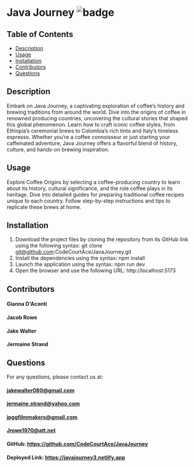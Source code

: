 # Java Journey ![badge](https://img.shields.io/badge/license-MIT-blue)

## Table of Contents
- [Description](#description)
- [Usage](#usage)
- [Installation](#installation)
- [Contributors](#contributors)
- [Questions](#questions)

## Description
Embark on Java Journey, a captivating exploration of coffee’s history and brewing traditions from around the world. Dive into the origins of coffee in renowned producing countries, uncovering the cultural stories that shaped this global phenomenon. Learn how to craft iconic coffee styles, from Ethiopia’s ceremonial brews to Colombia’s rich tinto and Italy’s timeless espresso. Whether you’re a coffee connoisseur or just starting your caffeinated adventure, Java Journey offers a flavorful blend of history, culture, and hands-on brewing inspiration.

## Usage
Explore Coffee Origins by selecting a coffee-producing country to learn about its history, cultural significance, and the role coffee plays in its heritage. Dive into detailed guides for preparing traditional coffee recipes unique to each country. Follow step-by-step instructions and tips to replicate these brews at home.

## Installation
1. Download the project files by cloning the repository from its GitHub link using the following syntax: git clone 
   git@github.com:CodeCourtAce/JavaJourney.git
2. Install the dependencies using the syntax: npm install
3. Launch the application using the syntax: npm run dev
4. Open the browser and use the following URL: http://localhost:5173



## Contributors
#### Gianna D'Aconti
#### Jacob Rowe
#### Jake Walter
#### Jermaine Strand

## Questions
For any questions, please contact us at: 

#### jakewalter080@gmail.com
#### jermaine.strand@yahoo.com
#### jpggfilmmakers@gmail.com
#### Jrowe1970@att.net


#### GitHub: https://github.com/CodeCourtAce/JavaJourney

#### Deployed Link: https://javajourney3.netlify.app